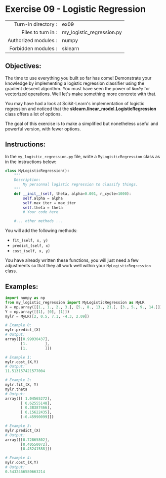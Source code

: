  # Exercise 09 - Logistic Regression

|                         |                         |
| -----------------------:| ----------------------- |
|   Turn-in directory :   |  ex09                   |
|   Files to turn in :    |  my_logistic_regression.py             |
|   Authorized modules :  |  numpy              |
|   Forbidden modules :   |  sklearn            |

## Objectives:

The time to use everything you built so far has come! Demonstrate your knowledge by implementing a logistic regression classifier using the gradient descent algorithm.
You must have seen the power of `NumPy` for vectorized operations. Well let's make something more concrete with that.

You may have had a look at Scikit-Learn's implementation of logistic regression and noticed that the **sklearn.linear_model.LogisticRegression** class offers a lot of options.

The goal of this exercise is to make a simplified but nonetheless useful and powerful version, with fewer options.

## Instructions:
In the `my_logistic_regression.py` file, write a `MyLogisticRegression` class as in the instructions below:
```python
class MyLogisticRegression():
	"""
	Description:
		My personnal logistic regression to classify things.
	"""
    def __init__(self, theta, alpha=0.001, n_cycle=1000):
        self.alpha = alpha
        self.max_iter = max_iter
        self.theta = theta
        # Your code here

	#... other methods ...
```
You will add the following methods:
- `fit_(self, x, y)`
- `predict_(self, x)`
- `cost_(self, x, y)`

You have already written these functions, you will just need a few adjustments so that they all work well within your `MyLogisticRegression` class.

## Examples:
```python
import numpy as np
from my_logistic_regression import MyLogisticRegression as MyLR
X = np.array([[1., 1., 2., 3.], [5., 8., 13., 21.], [3., 5., 9., 14.]])
Y = np.array([[1], [0], [1]])
mylr = MyLR([2, 0.5, 7.1, -4.3, 2.09])

# Example 0:
mylr.predict_(X)
# Output:
array([[0.99930437],
       [1.        ],
       [1.        ]])

# Example 1:
mylr.cost_(X,Y)
# Output:
11.513157421577004

# Example 2:
mylr.fit_(X, Y)
mylr.theta
# Output:
array([[ 1.04565272],
       [ 0.62555148],
       [ 0.38387466],
       [ 0.15622435],
       [-0.45990099]])

# Example 3:
mylr.predict_(X)
# Output:
array([[0.72865802],
       [0.40550072],
       [0.45241588]])

# Example 4:
mylr.cost_(X,Y)
# Output:
0.5432466580663214
```